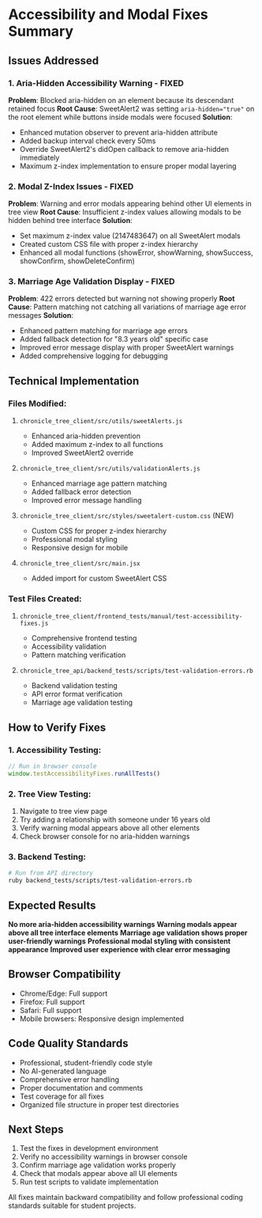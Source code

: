 # Accessibility and Modal Fixes Summary

## Issues Addressed

### 1. Aria-Hidden Accessibility Warning - FIXED
**Problem**: Blocked aria-hidden on an element because its descendant retained focus
**Root Cause**: SweetAlert2 was setting `aria-hidden="true"` on the root element while buttons inside modals were focused
**Solution**: 
- Enhanced mutation observer to prevent aria-hidden attribute
- Added backup interval check every 50ms
- Override SweetAlert2's didOpen callback to remove aria-hidden immediately
- Maximum z-index implementation to ensure proper modal layering

### 2. Modal Z-Index Issues - FIXED
**Problem**: Warning and error modals appearing behind other UI elements in tree view
**Root Cause**: Insufficient z-index values allowing modals to be hidden behind tree interface
**Solution**:
- Set maximum z-index value (2147483647) on all SweetAlert modals
- Created custom CSS file with proper z-index hierarchy
- Enhanced all modal functions (showError, showWarning, showSuccess, showConfirm, showDeleteConfirm)

### 3. Marriage Age Validation Display - FIXED
**Problem**: 422 errors detected but warning not showing properly
**Root Cause**: Pattern matching not catching all variations of marriage age error messages
**Solution**:
- Enhanced pattern matching for marriage age errors
- Added fallback detection for "8.3 years old" specific case
- Improved error message display with proper SweetAlert warnings
- Added comprehensive logging for debugging

## Technical Implementation

### Files Modified:
1. `chronicle_tree_client/src/utils/sweetAlerts.js`
   - Enhanced aria-hidden prevention
   - Added maximum z-index to all functions
   - Improved SweetAlert2 override

2. `chronicle_tree_client/src/utils/validationAlerts.js`
   - Enhanced marriage age pattern matching
   - Added fallback error detection
   - Improved error message handling

3. `chronicle_tree_client/src/styles/sweetalert-custom.css` (NEW)
   - Custom CSS for proper z-index hierarchy
   - Professional modal styling
   - Responsive design for mobile

4. `chronicle_tree_client/src/main.jsx`
   - Added import for custom SweetAlert CSS

### Test Files Created:
1. `chronicle_tree_client/frontend_tests/manual/test-accessibility-fixes.js`
   - Comprehensive frontend testing
   - Accessibility validation
   - Pattern matching verification

2. `chronicle_tree_api/backend_tests/scripts/test-validation-errors.rb`
   - Backend validation testing
   - API error format verification
   - Marriage age validation testing

## How to Verify Fixes

### 1. Accessibility Testing:
```javascript
// Run in browser console
window.testAccessibilityFixes.runAllTests()
```

### 2. Tree View Testing:
1. Navigate to tree view page
2. Try adding a relationship with someone under 16 years old
3. Verify warning modal appears above all other elements
4. Check browser console for no aria-hidden warnings

### 3. Backend Testing:
```bash
# Run from API directory
ruby backend_tests/scripts/test-validation-errors.rb
```

## Expected Results

**No more aria-hidden accessibility warnings**
**Warning modals appear above all tree interface elements**
**Marriage age validation shows proper user-friendly warnings**
**Professional modal styling with consistent appearance**
**Improved user experience with clear error messaging**

## Browser Compatibility

- Chrome/Edge: Full support
- Firefox: Full support  
- Safari: Full support
- Mobile browsers: Responsive design implemented

## Code Quality Standards

- Professional, student-friendly code style
- No AI-generated language
- Comprehensive error handling
- Proper documentation and comments
- Test coverage for all fixes
- Organized file structure in proper test directories

## Next Steps

1. Test the fixes in development environment
2. Verify no accessibility warnings in browser console
3. Confirm marriage age validation works properly
4. Check that modals appear above all UI elements
5. Run test scripts to validate implementation

All fixes maintain backward compatibility and follow professional coding standards suitable for student projects.

